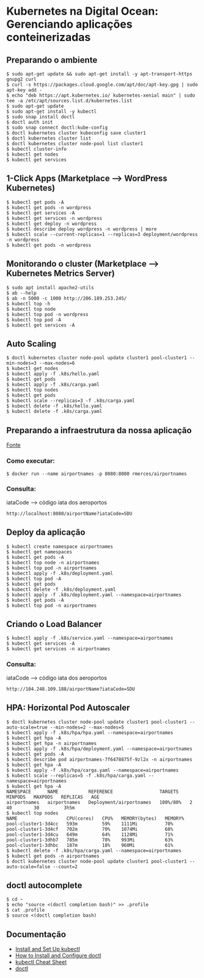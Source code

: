 # Kubernetes na Digital Ocean: Gerenciando aplicações conteinerizadas

## Preparando o ambiente
```
$ sudo apt-get update && sudo apt-get install -y apt-transport-https gnupg2 curl
$ curl -s https://packages.cloud.google.com/apt/doc/apt-key.gpg | sudo apt-key add -
$ echo "deb https://apt.kubernetes.io/ kubernetes-xenial main" | sudo tee -a /etc/apt/sources.list.d/kubernetes.list
$ sudo apt-get update
$ sudo apt-get install -y kubectl
$ sudo snap install doctl
$ doctl auth init
$ sudo snap connect doctl:kube-config
$ doctl kubernetes cluster kubeconfig save cluster1
$ doctl kubernetes cluster list
$ doctl kubernetes cluster node-pool list cluster1
$ kubectl cluster-info
$ kubectl get nodes
$ kubectl get services
```

## 1-Click Apps (Marketplace --> WordPress Kubernetes)
```
$ kubectl get pods -A
$ kubectl get pods -n wordpress
$ kubectl get services -A
$ kubectl get services -n wordpress
$ kubectl get deploy -n wordpress
$ kubectl describe deploy wordpress -n wordpress | more
$ kubectl scale --current-replicas=1 --replicas=3 deployment/wordpress -n wordpress
$ kubectl get pods -n wordpress
```

## Monitorando o cluster (Marketplace --> Kubernetes Metrics Server)
```
$ sudo apt install apache2-utils
$ ab --help
$ ab -n 5000 -c 1000 http://206.189.253.245/
$ kubectl top -h
$ kubectl top node
$ kubectl top pod -n wordpress
$ kubectl top pod -A
$ kubectl get services -A
```

## Auto Scaling
```
$ doctl kubernetes cluster node-pool update cluster1 pool-cluster1 --min-nodes=3 --max-nodes=6
$ kubectl get nodes
$ kubectl apply -f .k8s/hello.yaml
$ kubectl get pods
$ kubectl apply -f .k8s/carga.yaml
$ kubectl top nodes
$ kubectl get pods
$ kubectl scale --replicas=3 -f .k8s/carga.yaml
$ kubectl delete -f .k8s/hello.yaml
$ kubectl delete -f .k8s/carga.yaml
```

## Preparando a infraestrutura da nossa aplicação
[Fonte](https://github.com/ricardomerces/airportnames)
### Como executar:
```
$ docker run --name airportnames -p 8080:8080 rmerces/airportnames
```
### Consulta:
iataCode --> código iata dos aeroportos
```
http://localhost:8080/airportName?iataCode=SDU
```

## Deploy da aplicação
```
$ kubectl create namespace airportnames
$ kubectl get namespaces
$ kubectl get pods -A
$ kubectl top node -n airportnames
$ kubectl top pod -n airportnames
$ kubectl apply -f .k8s/deployment.yaml
$ kubectl top pod -A
$ kubectl get pods
$ kubectl delete -f .k8s/deployment.yaml
$ kubectl apply -f .k8s/deployment.yaml --namespace=airportnames
$ kubectl get pods -A
$ kubectl top pod -n airportnames
```

## Criando o Load Balancer
```
$ kubectl apply -f .k8s/service.yaml --namespace=airportnames
$ kubectl get services -A
$ kubectl get services -n airportnames
```
### Consulta:
iataCode --> código iata dos aeroportos
```
http://104.248.109.188/airportName?iataCode=SDU
```

## HPA: Horizontal Pod Autoscaler
```
$ doctl kubernetes cluster node-pool update cluster1 pool-cluster1 --auto-scale=true --min-nodes=2 --max-nodes=5
$ kubectl apply -f .k8s/hpa/hpa.yaml --namespace=airportnames
$ kubectl get hpa -A
$ kubectl get hpa -n airportnames
$ kubectl apply -f .k8s/hpa/deployment.yaml --namespace=airportnames
$ kubectl get pods -A
$ kubectl describe pod airportnames-7f6478875f-9zl2x -n airportnames
$ kubectl get hpa -A
$ kubectl apply -f .k8s/hpa/carga.yaml --namespace=airportnames
$ kubectl scale --replicas=5 -f .k8s/hpa/carga.yaml --namespace=airportnames
$ kubectl get hpa -A
NAMESPACE      NAME           REFERENCE                 TARGETS    MINPODS   MAXPODS   REPLICAS   AGE
airportnames   airportnames   Deployment/airportnames   100%/80%   2         40        30         3h5m
$ kubectl top nodes
NAME                  CPU(cores)   CPU%   MEMORY(bytes)   MEMORY%   
pool-cluster1-3d4cc   593m         59%    1111Mi          70%       
pool-cluster1-3d4cf   702m         70%    1074Mi          68%       
pool-cluster1-3d4cu   649m         64%    1128Mi          71%       
pool-cluster1-3dhb7   785m         78%    993Mi           63%       
pool-cluster1-3dhbc   187m         18%    960Mi           61%
$ kubectl delete -f .k8s/hpa/carga.yaml --namespace=airportnames
$ kubectl get pods -n airportnames
$ doctl kubernetes cluster node-pool update cluster1 pool-cluster1 --auto-scale=false --count=2
```

## doctl autocomplete
```
$ cd ~
$ echo "source <(doctl completion bash)" >> .profile
$ cat .profile
$ source <(doctl completion bash)
```

## Documentação
- [Install and Set Up kubectl](https://kubernetes.io/docs/tasks/tools/install-kubectl/)
- [How to Install and Configure doctl](https://www.digitalocean.com/docs/apis-clis/doctl/how-to/install/)
- [kubectl Cheat Sheet](https://kubernetes.io/pt/docs/reference/kubectl/cheatsheet/)
- [doctl](https://github.com/digitalocean/doctl)
